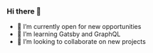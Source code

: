 ### Hi there 👋

- 🔭 I’m currently open for new opportunities
- 🌱 I’m learning Gatsby and GraphQL
- 👯 I’m looking to collaborate on new projects
